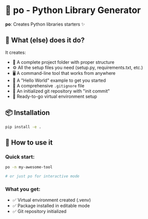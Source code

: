 # 🐍 po - Python Library Generator

**po**: Creates Python libraries starters ✨

## 🚀 What (else) does it do?

It creates:
- 📁 A complete project folder with proper structure
- ⚙️ All the setup files you need (setup.py, requirements.txt, etc.)
- 🖥️ A command-line tool that works from anywhere
- 👋 A "Hello World" example to get you started
- 📝 A comprehensive `.gitignore` file
- 🔧 An initialized git repository with "init commit"
- 🎯 Ready-to-go virtual environment setup

## 📦 Installation

```bash
pip install -e .
```

## 🎯 How to use it

### Quick start:
```bash
po -n my-awesome-tool

# or just po for interactive mode
```

### What you get:
- ✅ Virtual environment created (.venv)
- ✅ Package installed in editable mode
- ✅ Git repository initialized